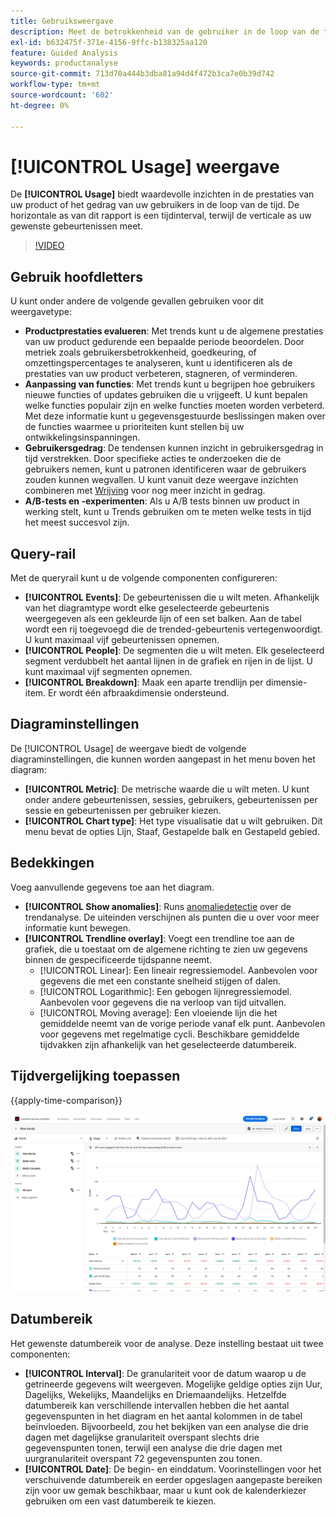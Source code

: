 ```yaml
---
title: Gebruiksweergave
description: Meet de betrokkenheid van de gebruiker in de loop van de tijd.
exl-id: b632475f-371e-4156-9ffc-b138325aa120
feature: Guided Analysis
keywords: productanalyse
source-git-commit: 713d70a444b3dba81a94d4f472b3ca7e0b39d742
workflow-type: tm+mt
source-wordcount: '602'
ht-degree: 0%

---
```


# [!UICONTROL Usage] weergave

De **[!UICONTROL Usage]** biedt waardevolle inzichten in de prestaties van uw product of het gedrag van uw gebruikers in de loop van de tijd. De horizontale as van dit rapport is een tijdinterval, terwijl de verticale as uw gewenste gebeurtenissen meet.

>[!VIDEO](https://video.tv.adobe.com/v/3421666/?learn=on)

## Gebruik hoofdletters

U kunt onder andere de volgende gevallen gebruiken voor dit weergavetype:

* **Productprestaties evalueren**: Met trends kunt u de algemene prestaties van uw product gedurende een bepaalde periode beoordelen. Door metriek zoals gebruikersbetrokkenheid, goedkeuring, of omzettingspercentages te analyseren, kunt u identificeren als de prestaties van uw product verbeteren, stagneren, of verminderen.
* **Aanpassing van functies**: Met trends kunt u begrijpen hoe gebruikers nieuwe functies of updates gebruiken die u vrijgeeft. U kunt bepalen welke functies populair zijn en welke functies moeten worden verbeterd. Met deze informatie kunt u gegevensgestuurde beslissingen maken over de functies waarmee u prioriteiten kunt stellen bij uw ontwikkelingsinspanningen.
* **Gebruikersgedrag**: De tendensen kunnen inzicht in gebruikersgedrag in tijd verstrekken. Door specifieke acties te onderzoeken die de gebruikers nemen, kunt u patronen identificeren waar de gebruikers zouden kunnen wegvallen. U kunt vanuit deze weergave inzichten combineren met [Wrijving](friction.md) voor nog meer inzicht in gedrag.
* **A/B-tests en -experimenten**: Als u A/B tests binnen uw product in werking stelt, kunt u Trends gebruiken om te meten welke tests in tijd het meest succesvol zijn.

## Query-rail

Met de queryrail kunt u de volgende componenten configureren:

* **[!UICONTROL Events]**: De gebeurtenissen die u wilt meten. Afhankelijk van het diagramtype wordt elke geselecteerde gebeurtenis weergegeven als een gekleurde lijn of een set balken. Aan de tabel wordt een rij toegevoegd die de trended-gebeurtenis vertegenwoordigt. U kunt maximaal vijf gebeurtenissen opnemen.
* **[!UICONTROL People]**: De segmenten die u wilt meten. Elk geselecteerd segment verdubbelt het aantal lijnen in de grafiek en rijen in de lijst. U kunt maximaal vijf segmenten opnemen.
* **[!UICONTROL Breakdown]**: Maak een aparte trendlijn per dimensie-item. Er wordt één afbraakdimensie ondersteund.

## Diagraminstellingen

De [!UICONTROL Usage] de weergave biedt de volgende diagraminstellingen, die kunnen worden aangepast in het menu boven het diagram:

* **[!UICONTROL Metric]**: De metrische waarde die u wilt meten. U kunt onder andere gebeurtenissen, sessies, gebruikers, gebeurtenissen per sessie en gebeurtenissen per gebruiker kiezen.
* **[!UICONTROL Chart type]**: Het type visualisatie dat u wilt gebruiken. Dit menu bevat de opties Lijn, Staaf, Gestapelde balk en Gestapeld gebied.

## Bedekkingen

Voeg aanvullende gegevens toe aan het diagram.

* **[!UICONTROL Show anomalies]**: Runs [anomaliedetectie](/help/analysis-workspace/virtual-analyst/c-anomaly-detection/anomaly-detection.md) over de trendanalyse. De uiteinden verschijnen als punten die u over voor meer informatie kunt bewegen.
* **[!UICONTROL Trendline overlay]**: Voegt een trendline toe aan de grafiek, die u toestaat om de algemene richting te zien uw gegevens binnen de gespecificeerde tijdspanne neemt.
   * [!UICONTROL Linear]: Een lineair regressiemodel. Aanbevolen voor gegevens die met een constante snelheid stijgen of dalen.
   * [!UICONTROL Logarithmic]: Een gebogen lijnregressiemodel. Aanbevolen voor gegevens die na verloop van tijd uitvallen.
   * [!UICONTROL Moving average]: Een vloeiende lijn die het gemiddelde neemt van de vorige periode vanaf elk punt. Aanbevolen voor gegevens met regelmatige cycli. Beschikbare gemiddelde tijdvakken zijn afhankelijk van het geselecteerde datumbereik.

## Tijdvergelijking toepassen

{{apply-time-comparison}}

![Vergelijking van gebruiksduur](../assets/usage-compare.png)

## Datumbereik

Het gewenste datumbereik voor de analyse. Deze instelling bestaat uit twee componenten:

* **[!UICONTROL Interval]**: De granulariteit voor de datum waarop u de getrineerde gegevens wilt weergeven. Mogelijke geldige opties zijn Uur, Dagelijks, Wekelijks, Maandelijks en Driemaandelijks. Hetzelfde datumbereik kan verschillende intervallen hebben die het aantal gegevenspunten in het diagram en het aantal kolommen in de tabel beïnvloeden. Bijvoorbeeld, zou het bekijken van een analyse die drie dagen met dagelijkse granulariteit overspant slechts drie gegevenspunten tonen, terwijl een analyse die drie dagen met uurgranulariteit overspant 72 gegevenspunten zou tonen.
* **[!UICONTROL Date]**: De begin- en einddatum. Voorinstellingen voor het verschuivende datumbereik en eerder opgeslagen aangepaste bereiken zijn voor uw gemak beschikbaar, maar u kunt ook de kalenderkiezer gebruiken om een vast datumbereik te kiezen.
